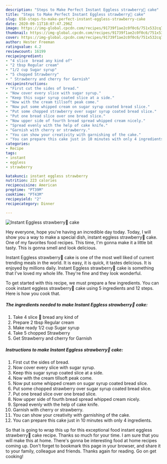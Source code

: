 ```yaml
---
description: "Steps to Make Perfect Instant Eggless strawberry🍰 cake"
title: "Steps to Make Perfect Instant Eggless strawberry🍰 cake"
slug: 658-steps-to-make-perfect-instant-eggless-strawberry-cake
date: 2020-09-11T18:07:47.296Z
image: https://img-global.cpcdn.com/recipes/91739f1ae2c0f0c6/751x532cq70/instant-eggless-strawberry🍰-cake-recipe-main-photo.jpg
thumbnail: https://img-global.cpcdn.com/recipes/91739f1ae2c0f0c6/751x532cq70/instant-eggless-strawberry🍰-cake-recipe-main-photo.jpg
cover: https://img-global.cpcdn.com/recipes/91739f1ae2c0f0c6/751x532cq70/instant-eggless-strawberry🍰-cake-recipe-main-photo.jpg
author: Hester Freeman
ratingvalue: 4.2
reviewcount: 16199
recipeingredient:
- "4 slice  bread any kind of"
- "2 tbsp Regular cream"
- "1/2 cup Sugar syrup"
- "5 chopped Strawberry"
- " Strawberry and cherry for Garnish"
recipeinstructions:
- "First cut the sides of bread."
- "Now cover every slice with sugar syrup."
- "Keep this sugar syrup coated slice at a side."
- "Now with the cream tillsoft peak come."
- "Now put some whipped cream on sugar syrup coated bread slice."
- "Put some chopped strawberry over sugar syrup coated bread slice."
- "Put one bread slice over one bread slice."
- "Now upper side of fourth bread spread whipped cream nicely."
- "Spread evenly with the help of cake knife."
- "Garnish with cherry or strawberry."
- "You can show your creativity with garnishing of the cake."
- "You can prepare this cake just in 10 minutes with only 4 ingredients."
categories:
- Recipe
tags:
- instant
- eggless
- strawberry

katakunci: instant eggless strawberry 
nutrition: 223 calories
recipecuisine: American
preptime: "PT39M"
cooktime: "PT43M"
recipeyield: "2"
recipecategory: Dinner

---
```



![Instant Eggless strawberry🍰 cake](https://img-global.cpcdn.com/recipes/91739f1ae2c0f0c6/751x532cq70/instant-eggless-strawberry🍰-cake-recipe-main-photo.jpg)

Hey everyone, hope you're having an incredible day today. Today, I will show you a way to make a special dish, instant eggless strawberry🍰 cake. One of my favorites food recipes. This time, I'm gonna make it a little bit tasty. This is gonna smell and look delicious.

Instant Eggless strawberry🍰 cake is one of the most well liked of current trending meals in the world. It is easy, it is quick, it tastes delicious. It is enjoyed by millions daily. Instant Eggless strawberry🍰 cake is something that I've loved my whole life. They're fine and they look wonderful.




To get started with this recipe, we must prepare a few ingredients. You can cook instant eggless strawberry🍰 cake using 5 ingredients and 12 steps. Here is how you cook that.

<!--inarticleads1-->

##### The ingredients needed to make Instant Eggless strawberry🍰 cake:

1. Take 4 slice 🍞 bread any kind of
1. Prepare 2 tbsp Regular cream
1. Make ready 1/2 cup Sugar syrup
1. Take 5 chopped Strawberry
1. Get  Strawberry and cherry for Garnish




<!--inarticleads2-->

##### Instructions to make Instant Eggless strawberry🍰 cake:

1. First cut the sides of bread.
1. Now cover every slice with sugar syrup.
1. Keep this sugar syrup coated slice at a side.
1. Now with the cream tillsoft peak come.
1. Now put some whipped cream on sugar syrup coated bread slice.
1. Put some chopped strawberry over sugar syrup coated bread slice.
1. Put one bread slice over one bread slice.
1. Now upper side of fourth bread spread whipped cream nicely.
1. Spread evenly with the help of cake knife.
1. Garnish with cherry or strawberry.
1. You can show your creativity with garnishing of the cake.
1. You can prepare this cake just in 10 minutes with only 4 ingredients.




So that is going to wrap this up for this exceptional food instant eggless strawberry🍰 cake recipe. Thanks so much for your time. I am sure that you will make this at home. There's gonna be interesting food at home recipes coming up. Don't forget to bookmark this page in your browser, and share it to your family, colleague and friends. Thanks again for reading. Go on get cooking!
